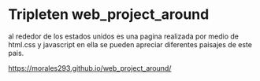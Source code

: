 # Tripleten web_project_around

al rededor de los estados unidos es una pagina realizada por medio de html.css y javascript
en ella se pueden apreciar diferentes paisajes de este pais.

https://morales293.github.io/web_project_around/
